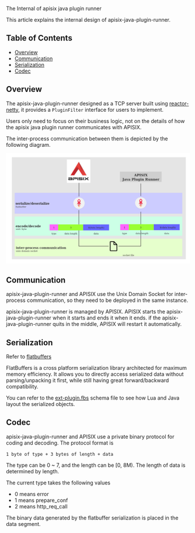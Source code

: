 The Internal of apisix java plugin runner

This article explains the internal design of apisix-java-plugin-runner.

## Table of Contents

- [Overview](#overview)
- [Communication](#communication)
- [Serialization](#serialization)
- [Codec](#codec)

## Overview

The apisix-java-plugin-runner designed as a TCP server built using [reactor-netty](https://github.com/reactor/reactor-netty),
it provides a `PluginFilter` interface for users to implement.

Users only need to focus on their business logic, not on the details of how the apisix java plugin runner communicates with APISIX.

The inter-process communication between them is depicted by the following diagram.

![the-internal-of-apisix-java-plugin-runner](./images/the-internal-of-apisix-java-plugin-runner.png)

## Communication

apisix-java-plugin-runner and APISIX use the Unix Domain Socket for inter-process communication,
so they need to be deployed in the same instance.

apisix-java-plugin-runner is managed by APISIX. APISIX starts the apisix-java-plugin-runner when it starts and ends it when it
ends. if the apisix-java-plugin-runner quits in the middle, APISIX will restart it automatically.

## Serialization

Refer to [flatbuffers](https://github.com/google/flatbuffers)

FlatBuffers is a cross platform serialization library architected for maximum memory efficiency.
It allows you to directly access serialized data without parsing/unpacking it first, while still having great forward/backward compatibility.

You can refer to the [ext-plugin.fbs](https://github.com/api7/ext-plugin-proto/blob/main/ext-plugin.fbs)
 schema file to see how Lua and Java layout the serialized objects.

## Codec

apisix-java-plugin-runner and APISIX use a private binary protocol for coding and decoding.
The protocol format is

```
1 byte of type + 3 bytes of length + data
```

The type can be 0 ~ 7, and the length can be [0, 8M). The length of data is determined by length.

The current type takes the following values

* 0 means error
* 1 means prepare_conf
* 2 means http_req_call

The binary data generated by the flatbuffer serialization is placed in the data segment.
